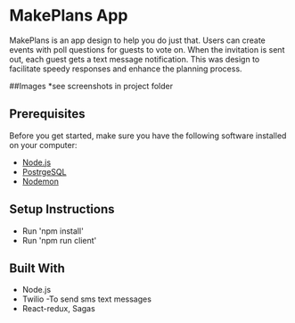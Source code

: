 # MakePlans App

MakePlans is an app design to help you do just that.  Users can create events with poll questions for guests to vote on.  When the invitation is sent out, each guest gets a text message notification.  This was design to facilitate speedy responses and enhance the planning process.


##Images
*see screenshots in project folder

## Prerequisites

Before you get started, make sure you have the following software installed on your computer:

- [Node.js](https://nodejs.org/en/)
- [PostrgeSQL](https://www.postgresql.org/)
- [Nodemon](https://nodemon.io/)

## Setup Instructions

* Run 'npm install'
* Run 'npm run client'

## Built With
- Node.js
- Twilio -To send sms text messages
- React-redux, Sagas




